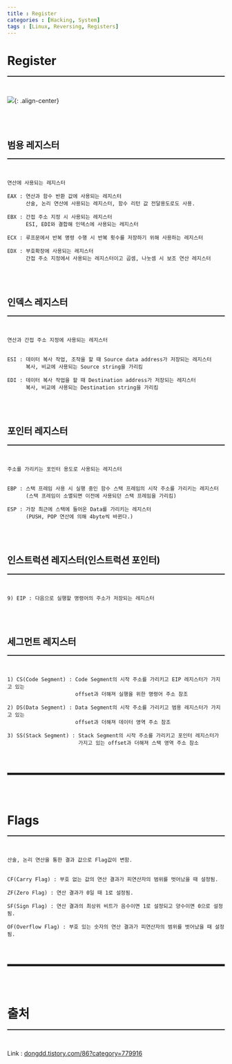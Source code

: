 ```yaml
---
title : Register
categories : [Hacking, System]
tags : [Linux, Reversing, Registers]
---
```


# Register
<hr style="border-top: 1px solid;"><br>

![](https://t1.daumcdn.net/cfile/tistory/2130764453F0306E27){: .align-center}

<br><br>

## 범용 레지스터
<hr style="border-top: 1px solid;"><br>

```
연산에 사용되는 레지스터

EAX : 연산과 함수 반환 값에 사용되는 레지스터
      산술, 논리 연산에 사용되는 레지스터, 함수 리턴 값 전달용도로도 사용.

EBX : 간접 주소 지정 시 사용되는 레지스터
      ESI, EDI와 결합해 인덱스에 사용되는 레지스터

ECX : 루프문에서 반복 명령 수행 시 반복 횟수를 저장하기 위해 사용하는 레지스터

EDX : 부호확장에 사용되는 레지스터
      간접 주소 지정에서 사용되는 레지스터이고 곱셈, 나눗셈 시 보조 연산 레지스터
```

<br><br>

## 인덱스 레지스터
<hr style="border-top: 1px solid;"><br>

```
연산과 간접 주소 지정에 사용되는 레지스터


ESI : 데이터 복사 작업, 조작을 할 때 Source data address가 저장되는 레지스터
      복사, 비교에 사용되는 Source string을 가리킴

EDI : 데이터 복사 작업을 할 때 Destination address가 저장되는 레지스터
      복사, 비교에 사용되는 Destination string을 가리킴
```

<br><br>

## 포인터 레지스터
<hr style="border-top: 1px solid;"><br>

```
주소를 가리키는 포인터 용도로 사용되는 레지스터


EBP : 스택 프레임 사용 시 실행 중인 함수 스택 프레임의 시작 주소를 가리키는 레지스터
      (스택 프레임이 소멸되면 이전에 사용되던 스택 프레임을 가리킴)

ESP : 가장 최근에 스택에 들어온 Data를 가리키는 레지스터
      (PUSH, POP 연산에 의해 4byte씩 바뀐다.)
```

<br><br>

## 인스트럭션 레지스터(인스트럭션 포인터)
<hr style="border-top: 1px solid;"><br>

```
9) EIP : 다음으로 실행할 명령어의 주소가 저장되는 레지스터
```

<br><br>

## 세그먼트 레지스터
<hr style="border-top: 1px solid;"><br>

```
1) CS(Code Segment) : Code Segment의 시작 주소를 가리키고 EIP 레지스터가 가지고 있는 
                      offset과 더해져 실행을 위한 명령어 주소 참조

2) DS(Data Segment) : Data Segment의 시작 주소를 가리키고 범용 레지스터가 가지고 있는  
                      offset과 더해져 데이터 영역 주소 참조

3) SS(Stack Segment) : Stack Segment의 시작 주소를 가리키고 포인터 레지스터가 
                       가지고 있는 offset과 더해져 스택 영역 주소 참소
```

<br><br>
<hr style="border: 2px solid;">
<br><br>

# Flags 
<hr style="border-top: 1px solid;"><br>

```
산술, 논리 연산을 통한 결과 값으로 Flag값이 변함.


CF(Carry Flag) : 부호 없는 값의 연산 결과가 피연산자의 범위를 벗어났을 때 설정됨.

ZF(Zero Flag) : 연산 결과가 0일 때 1로 설정됨.

SF(Sign Flag) : 연산 결과의 최상위 비트가 음수이면 1로 설정되고 양수이면 0으로 설정됨.

OF(Overflow Flag) : 부호 있는 숫자의 연산 결과가 피연산자의 범위를 벗어났을 때 설정됨.
```

<br><br>
<hr style="border: 2px solid;">
<br><br>

# 출처
<hr style="border-top: 1px solid;"><br>

Link
: <a href="https://dongdd.tistory.com/86?category=779916" target="_blank">dongdd.tistory.com/86?category=779916</a>

<br><br>
